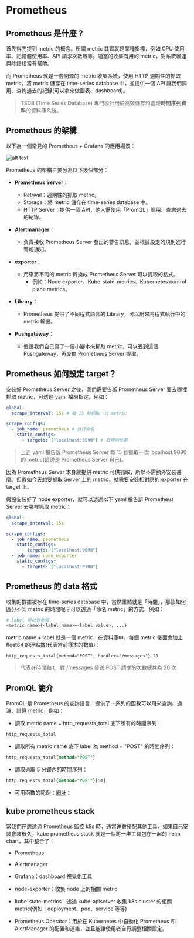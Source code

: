 # Prometheus

## Prometheus 是什麼？

首先得先提到 metric 的概念。所謂 metric 其實就是某種指標，例如 CPU 使用率、記憶體使用率、API 請求次數等等。適當的收集有用的 metric，對系統維運與除錯相當有幫助。

而 Prometheus 就是一套開源的 metric 收集系統，使用 HTTP 週期性的抓取 metric，將 metric 儲存在 time-series database 中，並提供一個 API 讓我們調用、查詢過去的紀錄(可以拿來做圖表、dashboard)。

> TSDB (Time Series Database) 專門設計用於高效儲存和處理**時間序列資料**的資料庫系統。

## Prometheus 的架構

以下為一個常見的 Prometheus + Grafana 的應用場景：

![alt text](image.png)

Prometheus 的架構主要分為以下幾個部分：

* **Prometheus Server**：
  * Retrival：週期性的抓取 metric。
  * Storage：將 metric 儲存在 time-series database 中。
  * HTTP Server：提供一個 API，他人需使用「PromQL」調用、查詢過去的紀錄。

* **Alertmanager**：
  * 負責接收 Prometheus Server 發出的警告訊息，並根據設定的規則進行警報通知。

* **exporter**：
  * 用來將不同的 metric 轉換成 Prometheus Server 可以提取的格式。
    * 例如：Node exporter、Kube-state-metrics、Kubernetes control plane metrics。

* **Library**：
  * Prometheus 提供了不同程式語言的 Library，可以用來將程式執行中的 metric 輸出。

* **Pushgateway**：
  * 假設我們自己寫了一個小腳本來抓取 metric，可以丟到這個 Pushgateway，再交由 Prometheus Server 提取。

## Prometheus 如何設定 target？

安裝好 Prometheus Server 之後，我們需要告訴 Prometheus Server 要去哪裡抓取 metric，可透過 yaml 檔來指定。例如：

```yaml
global:
  scrape_interval: 15s # 每 15 秒抓取一次 metric

scrape_configs:
  - job_name: prometheus # 自行命名 
    static_configs:
      - targets: ["localhost:9090"] # 目標的位置
```

> 上述 yaml 檔告訴 Prometheus Server 每 15 秒抓取一次 localhost:9090 的 metric(這邊是 Prometheus Server 自己)。

因為 Prometheus Server 本身就提供 metric 可供抓取，所以不需額外安裝甚麼。但假如今天想要抓取 Server 上的 metric，就需要安裝相對應的 exporter 在 target 上。 

假設安裝好了 node exporter，就可以透過以下 yaml 檔告訴 Prometheus Server 去哪裡抓取 metric：

```yaml
global:
  scrape_interval: 15s

scrape_configs:
  - job_name: prometheus
    static_configs:
      - targets: ["localhost:9090"]
  - job_name: node_exporter
    static_configs:
      - targets: ["localhost:9100"]
```

## Prometheus 的 data 格式

收集的數據被存在 time-series database 中，當然重點就是「時間」，那該如何區分不同 metric 的時間呢？可以透過「命名 metric」的方式，例如：

```bash
# label 可以有多個
<metric name>{<label name>=<label value>, ...}
```

metric name + label 就是一個 metric，在資料庫中，每個 metric 後面會加上 float64 的浮點數(代表當前樣本的數值)：

```
http_requests_total{method="POST", handler="/messages"} 20 
```
> 代表在時間點 t，對 /messages 發送 POST 請求的次數總共為 20 次


## PromQL 簡介

PromQL 是 Prometheus 的查詢語言，提供了一系列的函數可以用來查詢、過濾、計算 metric，例如：

* 調取 metric name = http_requests_total 底下所有的時間序列：

```sql
http_requests_total
```

* 調取所有 metric name 底下 label 為 method = "POST" 的時間序列：

```sql
http_requests_total{method="POST"}
```

* 調取過取 5 分鐘內的時間序列：

```sql
http_requests_total{method="POST"}[5m]
```

* 可用函數的範例：[網址](https://promlabs.com/promql-cheat-sheet/)：

## kube prometheus stack

當我們在想透過 Prometheus 監控 k8s 時，通常還會搭配其他工具，如果自己安裝會裝很久，kube prometheus stack 就是一個將一堆工具包在一起的 helm chart，其中整合了：

* Prometheus

* Alertmanager

* Grafana：dashboard 視覺化工具

* node-exporter：收集 node 上的相關 metric

* kube-state-metrics：透過 kube-apiserver 收集 k8s cluster 的相關 metric(例如：deployment、pod、service 等等)

* Prometheus Operator：用於在 Kubernetes 中自動化 Prometheus 和 AlertManager 的配置和運維，並且能讓使用者自行調整相關設定。





